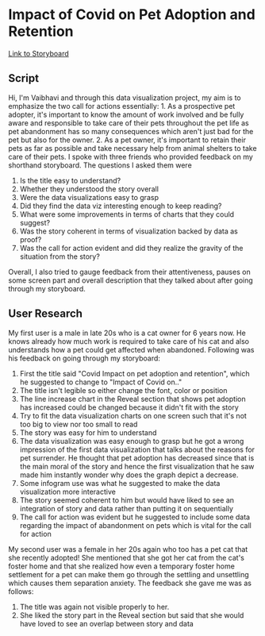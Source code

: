 # Impact of Covid on Pet Adoption and Retention

[Link to Storyboard](https://data-viz-project-part-2.shorthandstories.com/media-project-proposal-travel/index.html)

## Script
Hi, I'm Vaibhavi and through this data visualization project, my aim is to emphasize the two call for actions essentially: 1. As a prospective pet adopter, it's important to know the amount of work involved and be fully aware and responsible to take care of their pets throughout the pet life as pet abandonment has so many consequences which aren't just bad for the pet but also for the owner. 2. As a pet owner, it's important to retain their pets as far as possible and take necessary help from animal shelters to take care of their pets. I spoke with three friends who provided feedback on my shorthand storyboard. The questions I asked them were

1. Is the title easy to understand?
2. Whether they understood the story overall
3. Were the data visualizations easy to grasp
4. Did they find the data viz interesting enough to keep reading?
5. What were some improvements in terms of charts that they could suggest?
6. Was the story coherent in terms of visualization backed by data as proof?
7. Was the call for action evident and did they realize the gravity of the situation from the story?


Overall, I also tried to gauge feedback from their attentiveness, pauses on some screen part and overall description that they talked about after going through my storyboard.

## User Research
My first user is a male in late 20s who is a cat owner for 6 years now. He knows already how much work is required to take care of his cat and also understands how a pet could get affected when abandoned. Following was his feedback on going through my storyboard:

1. First the title said "Covid Impact on pet adoption and retention", which he suggested to change to "Impact of Covid on.."
2. The title isn't legible so either change the font, color or position
3. The line increase chart in the Reveal section that shows pet adoption has increased could be changed because it didn't fit with the story
4. Try to fit the data visualization charts on one screen such that it's not too big to view nor too small to read
5. The story was easy for him to understand
6. The data visualization was easy enough to grasp but he got a wrong impression of the first data visualization that talks about the reasons for pet surrender. He thought that pet adoption has decreased since that is the main moral of the story and hence the first visualization that he saw made him instantly wonder why does the graph depict a decrease. 
7. Some infogram use was what he suggested to make the data visualization more interactive
8. The story seemed coherent to him but would have liked to see an integration of story and data rather than putting it on sequentially 
9. The call for action was evident but he suggested to include some data regarding the impact of abandonment on pets which is vital for the call for action


My second user was a female in her 20s again who too has a pet cat that she recently adopted! She mentioned that she got her cat from the cat's foster home and that she realized how even a temporary foster home settlement for a pet can make them go through the settling and unsettling which causes them separation anxiety. The feedback she gave me was as follows:

1. The title was again not visible properly to her.
2. She liked the story part in the Reveal section but said that she would have loved to see an overlap between story and data




